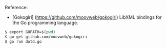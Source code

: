 
Reference:
* [Gokogiri] (https://github.com/moovweb/gokogiri) LibXML bindings for the Go
programming language.

```bash
$ export GOPATH=$(pwd)
$ go get github.com/moovweb/gokogiri
$ go run dotd.go
```
